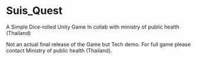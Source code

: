 # Suis_Quest
A Simple Dice-rolled Unity Game
In collab with ministry of public health (Thailand)

Not an actual final release of the Game but Tech demo.
For full game please contact Ministry of public health (Thailand).
